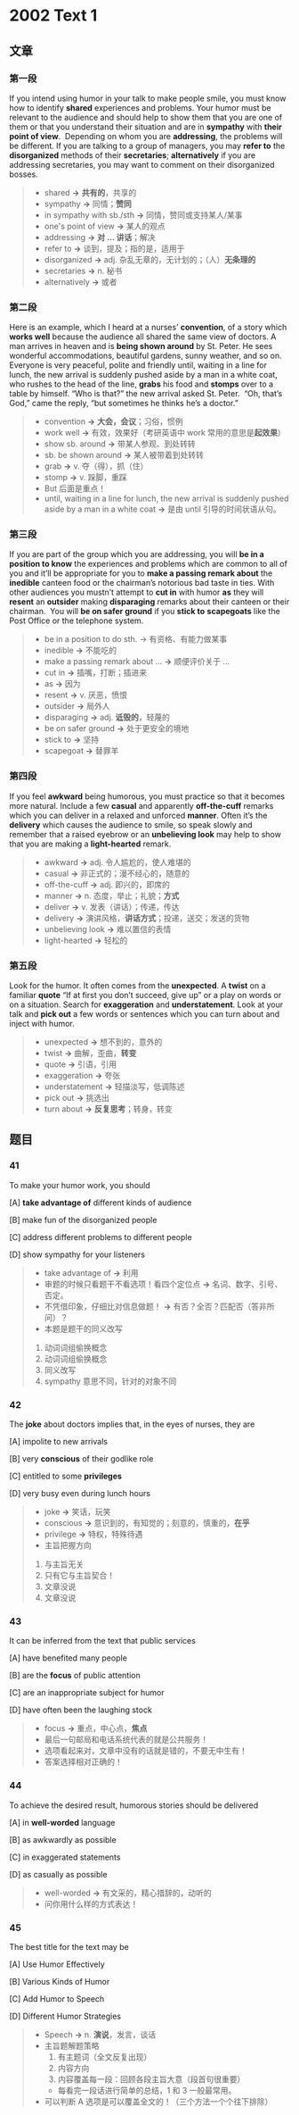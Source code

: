 # 2002 Text 1

## 文章

### 第一段

If you intend using humor in your talk to make people smile, you must know how to identify **shared** experiences and problems. Your humor must be relevant to the audience and should help to show them that you are one of them or that you understand their situation and are in **sympathy** with **their point of view**.  Depending on whom you are **addressing**, the problems will be different. If you are talking to a group of managers, you may **refer to** the **disorganized** methods of their **secretaries**; **alternatively** if you are addressing secretaries, you may want to comment on their disorganized bosses.

> - shared **→** **共有的**，共享的
> - sympathy  **→** 同情；**赞同**
> - in sympathy with sb./sth **→** 同情，赞同或支持某人/某事
> - one's point of view **→** 某人的观点
> - addressing **→** **对 ... 讲话**；解决
> - refer to **→** 谈到，提及；指的是，适用于
> - disorganized **→** adj. 杂乱无章的，无计划的；（人）**无条理的**
> - secretaries **→** n. 秘书
> - alternatively **→** 或者

### 第二段

Here is an example, which I heard at a nurses’ **convention**, of a story which **works well** because the audience all shared the same view of doctors. A man arrives in heaven and is **being shown around** by St. Peter. He sees wonderful accommodations, beautiful gardens, sunny weather, and so on. Everyone is very peaceful, polite and friendly until, waiting in a line for lunch, the new arrival is suddenly pushed aside by a man in a white coat, who rushes to the head of the line, **grabs** his food and **stomps** over to a table by himself. “Who is that?” the new arrival asked St. Peter.  “Oh, that’s God,” came the reply, “but sometimes he thinks he’s a doctor.”

> - convention **→** **大会，会议**；习俗，惯例
> - work well **→** 有效，效果好（考研英语中 work 常用的意思是**起效果**）
> - show sb. around **→** 带某人参观、到处转转
> - sb. be shown around **→** 某人被带着到处转转
> - grab **→** v. 夺（得），抓（住）
> - stomp **→** v. 跺脚，重踩
> - But 后面是重点！
> - until, waiting in a line for lunch, the new arrival is suddenly pushed aside by a man in a white coat **→** 是由 until 引导的时间状语从句。

### 第三段

If you are part of the group which you are addressing, you will **be in a position to know** the experiences and problems which are common to all of you and it’ll be appropriate for you to **make a passing remark about** the **inedible** canteen food or the chairman’s notorious bad taste in ties. With other audiences you mustn’t attempt to **cut in** with humor **as** they will **resent** an **outsider** making **disparaging** remarks about their canteen or their chairman.  You will **be on safer ground** if you **stick to** **scapegoats** like the Post Office or the telephone system.

> - be in a position to do sth. → 有资格、有能力做某事
> - inedible **→** 不能吃的
> - make a passing remark about ...  **→** 顺便评价关于 ... 
> - cut in **→** 插嘴，打断；插进来
> - as **→** 因为
> - resent **→** v. 厌恶，愤恨
> - outsider **→** 局外人
> - disparaging **→** adj. **诋毁的**，轻蔑的
> - be on safer ground **→** 处于更安全的境地
> - stick to **→** 坚持
> - scapegoat **→** 替罪羊

### 第四段

If you feel **awkward** being humorous, you must practice so that it becomes more natural. Include a few **casual** and apparently **off-the-cuff** remarks which you can deliver in a relaxed and unforced **manner**. Often it’s the **delivery** which causes the audience to smile, so speak slowly and remember that a raised eyebrow or an **unbelieving look** may help to show that you are making a **light-hearted** remark.

> - awkward **→** adj. 令人尴尬的，使人难堪的
> - casual **→** 非正式的；漫不经心的，随意的
> - off-the-cuff **→** adj. 即兴的，即席的
> - manner **→** n. 态度，举止；礼貌；**方式**
> - deliver **→** v. 发表（讲话）；传递，传达
> - delivery **→** 演讲风格，**讲话方式**；投递，送交；发送的货物
> - unbelieving look **→** 难以置信的表情
> - light-hearted **→** 轻松的

### 第五段

Look for the humor. It often comes from the **unexpected**. A **twist** on a familiar **quote** “If at first you don’t succeed, give up” or a play on words or on a situation. Search for **exaggeration** and **understatement**. Look at your talk and **pick out** a few words or sentences which you can turn about and inject with humor.

> - unexpected **→** 想不到的，意外的
> - twist **→** 曲解，歪曲，**转变**
> - quote **→** 引语，引用
> - exaggeration **→** 夸张
> - understatement **→** 轻描淡写，低调陈述
> - pick out **→** 挑选出
> - turn about **→** **反复思考**；转身，转变

## 题目

### 41

To make your humor work, you should

[A] **take advantage of** different kinds of audience

[B] make fun of the disorganized people

[C] address different problems to different people 

[D] show sympathy for your listeners

> - take advantage of **→** 利用
> - 审题的时候只看题干不看选项！看四个定位点 **→** 名词、数字、引号、否定。
> - 不凭借印象，仔细比对信息做题！ **→** 有否？全否？匹配否（答非所问）？
> - 本题是题干的同义改写
> 1. 动词词组偷换概念
> 2. 动词词组偷换概念
> 3. 同义改写
> 4. sympathy 意思不同，针对的对象不同

### 42

The **joke** about doctors implies that, in the eyes of nurses, they are

[A] impolite to new arrivals

[B] very **conscious** of their godlike role 

[C] entitled to some **privileges**

[D] very busy even during lunch hours

> - joke **→** 笑话，玩笑
> - conscious **→** 意识到的，有知觉的；刻意的，慎重的，**在乎**
> - privilege **→** 特权，特殊待遇
> - 主旨把握方向
> 1. 与主旨无关
> 2. 只有它与主旨契合！
> 3. 文章没说
> 4. 文章没说

### 43

It can be inferred from the text that public services

[A] have benefited many people

[B] are the **focus** of public attention

[C] are an inappropriate subject for humor 

[D] have often been the laughing stock

> - focus **→** 重点，中心点，**焦点**
> - 最后一句邮局和电话系统代表的就是公共服务！
> - 选项看起来对，文章中没有的话就是错的，不要无中生有！
> - 答案选择相对正确的！

### 44

To achieve the desired result, humorous stories should be delivered

[A] in **well-worded** language

[B] as awkwardly as possible 

[C] in exaggerated statements

[D] as casually as possible

> - well-worded **→** 有文采的，精心措辞的，动听的
> - 问你用什么样的方式表达！

### 45

The best title for the text may be

[A] Use Humor Effectively

[B] Various Kinds of Humor

[C] Add Humor to Speech

[D] Different Humor Strategies

> - Speech **→** n. **演说**，发言，谈话
> - 主旨题解题策略
> 	1. 有主题词（全文反复出现）
> 	2. 内容方向
> 	3. 内容覆盖每一段：回顾各段主旨大意（段首句很重要）
> 	- 每看完一段话进行简单的总结，1 和 3 一般最常用。
> - 可以判断 A 选项是可以覆盖全文的！（三个方法一个个往下排除）

